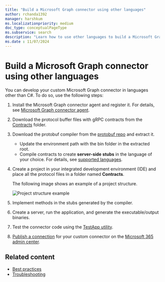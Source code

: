 ```yaml
---
title: "Build a Microsoft Graph connector using other languages"
author: rchanda1392
manager: harshkum
ms.localizationpriority: medium
doc_type: conceptualPageType
ms.subservice: search
description: "Learn how to use other languages to build a Microsoft Graph connector."
ms.date : 11/07/2024
---
```


# Build a Microsoft Graph connector using other languages

You can develop your custom Microsoft Graph connector in languages other than C\#. To do so, use the following steps:

1. Install the Microsoft Graph connector agent and register it. For details, see [Microsoft Graph connector agent](/MicrosoftSearch/graph-connector-agent).

2. Download the protocol buffer files with gRPC contracts from the [Contracts](https://github.com/microsoftgraph/msgraph-connectors-sdk/tree/main/Contracts) folder.

3. Download the protobuf compiler from the [protobuf repo](https://github.com/protocolbuffers/protobuf/releases) and extract it.

    * Update the environment path with the bin folder in the extracted root.
    * Compile contracts to create **server-side stubs** in the language of your choice. For details, see [supported languages](https://grpc.io/docs/languages/).

4. Create a project in your integrated development environment (IDE) and place all the protocol files in a folder named **Contracts**.

    The following image shows an example of a project structure.

    ![Project structure example](images/connectors-sdk/projectstructure.png)

5. Implement methods in the stubs generated by the compiler.

6. Create a server, run the application, and generate the executable/output binaries.

7. Test the connector code using the [TestApp utility](/graph/custom-connector-sdk-testapp).

8. [Publish a connection](/graph/custom-connector-sdk-publish) for your custom connector on the [Microsoft 365 admin center](https://admin.microsoft.com/adminportal/home#/MicrosoftSearch/Connectors/add).

## Related content

* [Best practices](/graph/custom-connector-sdk-best-practices)
* [Troubleshooting](/graph/custom-connector-sdk-troubleshooting)
